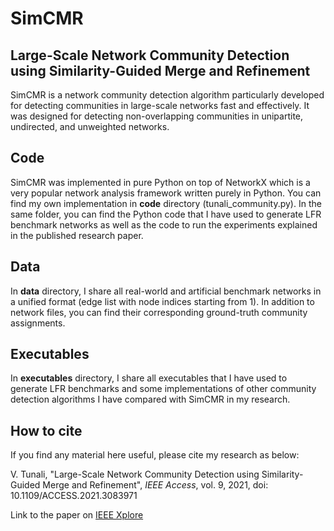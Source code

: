 # SimCMR
## Large-Scale Network Community Detection using Similarity-Guided Merge and Refinement

SimCMR is a network community detection algorithm particularly developed for detecting communities in large-scale networks fast and effectively. It was designed for detecting non-overlapping communities in unipartite, undirected, and unweighted networks.

## Code
SimCMR was implemented in pure Python on top of NetworkX which is a very popular network analysis framework written purely in Python. You can find my own implementation in **code** directory (tunali_community.py). In the same folder, you can find the Python code that I have used to generate LFR benchmark networks as well as the code to run the experiments explained in the published research paper.

## Data
In **data** directory, I share all real-world and artificial benchmark networks in a unified format (edge list with node indices starting from 1). In addition to network files, you can find their corresponding ground-truth community assignments.

## Executables
In **executables** directory, I share all executables that I have used to generate LFR benchmarks and some implementations of other community detection algorithms I have compared with SimCMR in my research.

## How to cite
If you find any material here useful, please cite my research as below:

V. Tunali, "Large-Scale Network Community Detection using Similarity-Guided Merge and Refinement", *IEEE Access*, vol. 9, 2021, doi: 10.1109/ACCESS.2021.3083971

Link to the paper on [IEEE Xplore](https://doi.org/10.1109/ACCESS.2021.3083971)
